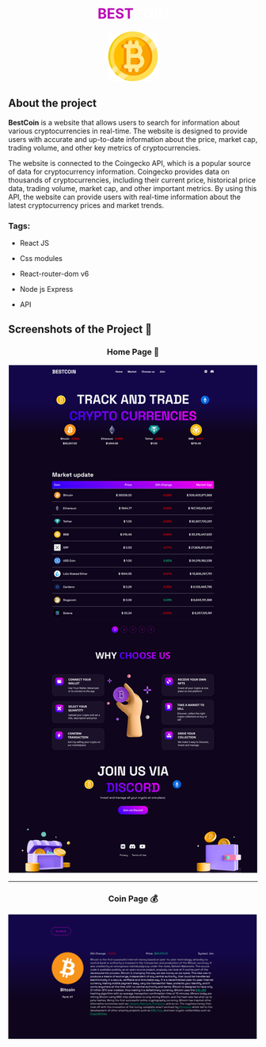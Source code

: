 <div align='center'>
<h1 style="color: white"><span style="color: #ba04b7">BEST</span>COIN</h1>
<img alt="" style="width:100px" src='./src/img/currencies/bitcoin.png'/>
</div>
<h2>About the project</h2>

   <p><b>BestCoin</b> is a website that allows users to search for information about various cryptocurrencies in real-time. The website is designed to provide users with accurate and up-to-date information about the price, market cap, trading volume, and other key metrics of cryptocurrencies. <br/>

The website is connected to the Coingecko API, which is a popular source of data for cryptocurrency information. Coingecko provides data on thousands of cryptocurrencies, including their current price, historical price data, trading volume, market cap, and other important metrics. By using this API, the website can provide users with real-time information about the latest cryptocurrency prices and market trends.
</p>

<h3>Tags:</h3>

- React JS

- Css modules

- React-router-dom v6

- Node js Express

- API

<h2>Screenshots of the Project 📸</h2>
<h3 align='center'>Home Page 🏡</h3>

<div align='center'>
<img alt="" src='src/img/capture/FullCapture.png'/>
</div>

<hr/>
<h3 align='center'>Coin Page &#128176</h3>
<div align='center'>
<img alt="" src='src/img/capture/CoinCapture.png'/>
</div>
